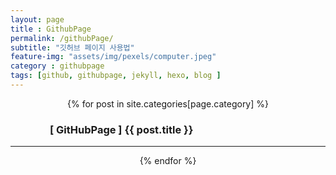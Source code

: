 ```yaml
--- 
layout: page
title : GithubPage
permalink: /githubPage/
subtitle: "깃허브 페이지 사용법" 
feature-img: "assets/img/pexels/computer.jpeg"
category : githubpage
tags: [github, githubpage, jekyll, hexo, blog ]
---
```


<div align="center">
{% for post in site.categories[page.category] %}
   <div style="width:75%;">
    <h3 align="left">
        <a href="{{ post.url | absolute_url }}" style="text-decoration:none;">
        [ GitHubPage ] {{ post.title }}
        </a>
    </h3>
    </div>
    <hr/>
{% endfor %}
</div>
